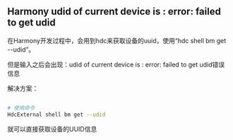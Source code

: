 
## Harmony udid of current device is : error: failed to get udid


在Harmony开发过程中，会用到hdc来获取设备的uuid，使用“hdc shell bm get --udid”。

但是输入之后会出现：udid of current device is : error: failed to get udid错误信息


解决方案：

```bash

# 使用命令
HdcExternal shell bm get --udid

```

就可以直接获取设备的UUID信息


